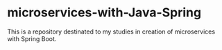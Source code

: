 # microservices-with-Java-Spring
This is a repository destinated to my studies in creation of microservices with Spring Boot.
